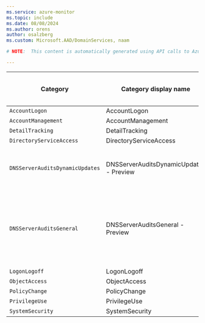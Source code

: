 ```yaml
---
ms.service: azure-monitor
ms.topic: include
ms.date: 08/08/2024
ms.author: orens
author: osalzberg
ms.custom: Microsoft.AAD/DomainServices, naam

# NOTE:  This content is automatically generated using API calls to Azure. Any edits made on these files will be overwritten in the next run of the script. 

---
```

  
  
|Category|Category display name| Log table| [Supports basic log plan](/azure/azure-monitor/logs/basic-logs-configure?tabs=portal-1#compare-the-basic-and-analytics-log-data-plans)|[Supports ingestion-time transformation](/azure/azure-monitor/essentials/data-collection-transformations)| Example queries |Costs to export|
|---|---|---|---|---|---|---|
|`AccountLogon` |AccountLogon |[AADDomainServicesAccountLogon](/azure/azure-monitor/reference/tables/aaddomainservicesaccountlogon)|No|Yes|[Queries](/azure/azure-monitor/reference/queries/aaddomainservicesaccountlogon)|No |
|`AccountManagement` |AccountManagement |[AADDomainServicesAccountManagement](/azure/azure-monitor/reference/tables/aaddomainservicesaccountmanagement)|No|Yes|[Queries](/azure/azure-monitor/reference/queries/aaddomainservicesaccountmanagement)|No |
|`DetailTracking` |DetailTracking ||No|No||No |
|`DirectoryServiceAccess` |DirectoryServiceAccess |[AADDomainServicesDirectoryServiceAccess](/azure/azure-monitor/reference/tables/aaddomainservicesdirectoryserviceaccess)|No|Yes|[Queries](/azure/azure-monitor/reference/queries/aaddomainservicesdirectoryserviceaccess)|No |
|`DNSServerAuditsDynamicUpdates` |DNSServerAuditsDynamicUpdates - Preview |[AADDomainServicesDNSAuditsDynamicUpdates](/azure/azure-monitor/reference/tables/aaddomainservicesdnsauditsdynamicupdates)<p>DNS server audit events enable change tracking on the DNS server. This table contains operational audit events for dynamic updates.|Yes|No||Yes |
|`DNSServerAuditsGeneral` |DNSServerAuditsGeneral - Preview |[AADDomainServicesDNSAuditsGeneral](/azure/azure-monitor/reference/tables/aaddomainservicesdnsauditsgeneral)<p>DNS server audit events enable change tracking on the DNS server. An audit event is logged each time server, zone, or resource record settings are changed. This includes operational events such as zone transfers, and DNSSEC zone signing and unsigning. This table captures audit events that are not from dynamic updates.|Yes|No||Yes |
|`LogonLogoff` |LogonLogoff |[AADDomainServicesLogonLogoff](/azure/azure-monitor/reference/tables/aaddomainserviceslogonlogoff)|No|Yes|[Queries](/azure/azure-monitor/reference/queries/aaddomainserviceslogonlogoff)|No |
|`ObjectAccess` |ObjectAccess ||No|No||No |
|`PolicyChange` |PolicyChange |[AADDomainServicesPolicyChange](/azure/azure-monitor/reference/tables/aaddomainservicespolicychange)|No|Yes|[Queries](/azure/azure-monitor/reference/queries/aaddomainservicespolicychange)|No |
|`PrivilegeUse` |PrivilegeUse |[AADDomainServicesPrivilegeUse](/azure/azure-monitor/reference/tables/aaddomainservicesprivilegeuse)|No|Yes|[Queries](/azure/azure-monitor/reference/queries/aaddomainservicesprivilegeuse)|No |
|`SystemSecurity` |SystemSecurity ||No|No||No |